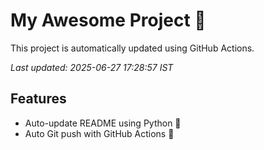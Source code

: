 # My Awesome Project 🚀

This project is automatically updated using GitHub Actions.

_Last updated: 2025-06-27 17:28:57 IST_

## Features
- Auto-update README using Python 🐍
- Auto Git push with GitHub Actions 🤖

